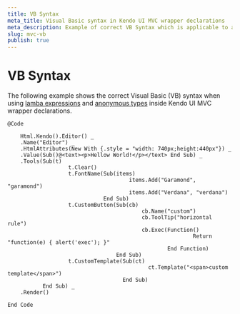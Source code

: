 ```yaml
---
title: VB Syntax
meta_title: Visual Basic syntax in Kendo UI MVC wrapper declarations
meta_description: Example of correct VB Syntax which is applicable to anonymous types and lambda expressions in Kendo UI MVC wrapper declarations.
slug: mvc-vb
publish: true
---
```


# VB Syntax

The following example shows the correct Visual Basic (VB) syntax when using [lamba expressions](http://msdn.microsoft.com/en-us/library/bb531253.aspx) and
[anonymous types](http://msdn.microsoft.com/en-us/library/bb384767.aspx) inside Kendo UI MVC wrapper declarations.

    @Code

        Html.Kendo().Editor() _
        .Name("Editor") _
        .HtmlAttributes(New With {.style = "width: 740px;height:440px"}) _
        .Value(Sub()@<text><p>Hellow World!</p></text> End Sub) _
        .Tools(Sub(t)
                       t.Clear()
                       t.FontName(Sub(items)
                                          items.Add("Garamond", "garamond")
                                          items.Add("Verdana", "verdana")
                                  End Sub)
                       t.CustomButton(Sub(cb)
                                              cb.Name("custom")
                                              cb.ToolTip("horizontal rule")
                                              cb.Exec(Function()
                                                              Return "function(e) { alert('exec'); }"
                                                      End Function)
                                      End Sub)
                       t.CustomTemplate(Sub(ct)
                                                ct.Template("<span>custom template</span>")
                                        End Sub)
               End Sub) _
        .Render()

    End Code